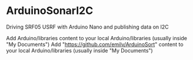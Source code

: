 # ArduinoSonarI2C
Driving SRF05 USRF with Arduino Nano and publishing data on I2C

Add Arduino/libraries content to your local Arduino/libraries (usually inside "My Documents")
Add "https://github.com/emilv/ArduinoSort" content to your local Arduino/libraries (usually inside "My Documents")
